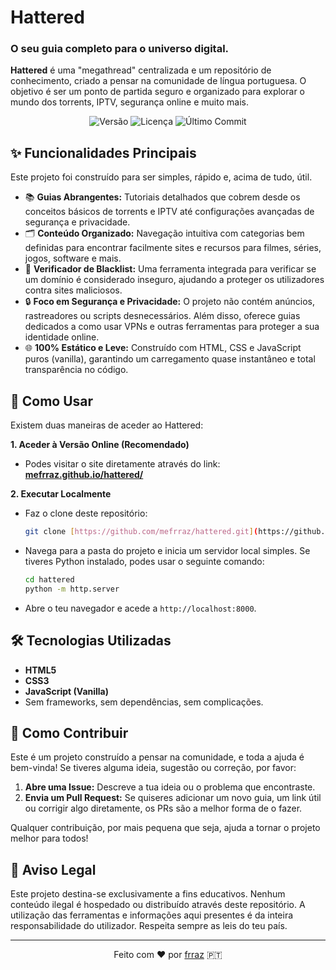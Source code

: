 # Hattered

### O seu guia completo para o universo digital.

**Hattered** é uma "megathread" centralizada e um repositório de conhecimento, criado a pensar na comunidade de língua portuguesa. O objetivo é ser um ponto de partida seguro e organizado para explorar o mundo dos torrents, IPTV, segurança online e muito mais.

<p align="center">
  <img src="https://img.shields.io/badge/Versão-1.3.1-blue?style=for-the-badge" alt="Versão">
  <img src="https://img.shields.io/badge/Licença-MIT-green?style=for-the-badge" alt="Licença">
  <img src="https://img.shields.io/github/last-commit/mefrraz/hattered?style=for-the-badge&logo=github" alt="Último Commit">
</p>

## ✨ Funcionalidades Principais

Este projeto foi construído para ser simples, rápido e, acima de tudo, útil.

* 📚 **Guias Abrangentes:** Tutoriais detalhados que cobrem desde os conceitos básicos de torrents e IPTV até configurações avançadas de segurança e privacidade.
* 🗂️ **Conteúdo Organizado:** Navegação intuitiva com categorias bem definidas para encontrar facilmente sites e recursos para filmes, séries, jogos, software e mais.
* 🚫 **Verificador de Blacklist:** Uma ferramenta integrada para verificar se um domínio é considerado inseguro, ajudando a proteger os utilizadores contra sites maliciosos.
* 🔒 **Foco em Segurança e Privacidade:** O projeto não contém anúncios, rastreadores ou scripts desnecessários. Além disso, oferece guias dedicados a como usar VPNs e outras ferramentas para proteger a sua identidade online.
* 🌐 **100% Estático e Leve:** Construído com HTML, CSS e JavaScript puros (vanilla), garantindo um carregamento quase instantâneo e total transparência no código.

## 🚀 Como Usar

Existem duas maneiras de aceder ao Hattered:

**1. Aceder à Versão Online (Recomendado)**
* Podes visitar o site diretamente através do link: **[mefrraz.github.io/hattered/](https://mefrraz.github.io/hattered/)**

**2. Executar Localmente**
* Faz o clone deste repositório:
    ```bash
    git clone [https://github.com/mefrraz/hattered.git](https://github.com/mefrraz/hattered.git)
    ```
* Navega para a pasta do projeto e inicia um servidor local simples. Se tiveres Python instalado, podes usar o seguinte comando:
    ```bash
    cd hattered
    python -m http.server
    ```
* Abre o teu navegador e acede a `http://localhost:8000`.

## 🛠️ Tecnologias Utilizadas

* **HTML5**
* **CSS3**
* **JavaScript (Vanilla)**
* Sem frameworks, sem dependências, sem complicações.

## 🤝 Como Contribuir

Este é um projeto construído a pensar na comunidade, e toda a ajuda é bem-vinda! Se tiveres alguma ideia, sugestão ou correção, por favor:

1.  **Abre uma Issue:** Descreve a tua ideia ou o problema que encontraste.
2.  **Envia um Pull Request:** Se quiseres adicionar um novo guia, um link útil ou corrigir algo diretamente, os PRs são a melhor forma de o fazer.

Qualquer contribuição, por mais pequena que seja, ajuda a tornar o projeto melhor para todos!

## 📣 Aviso Legal

Este projeto destina-se exclusivamente a fins educativos. Nenhum conteúdo ilegal é hospedado ou distribuído através deste repositório. A utilização das ferramentas e informações aqui presentes é da inteira responsabilidade do utilizador. Respeita sempre as leis do teu país.

---
<p align="center">
Feito com ❤️ por <a href="https://github.com/mefrraz">frraz</a> 🇵🇹
</p>
